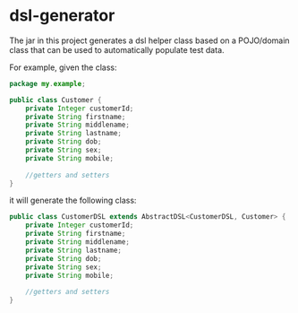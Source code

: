 # dsl-generator

The jar in this project generates a dsl helper class based on a POJO/domain class that can be used to automatically populate test data.

For example, given the class:

```Java
package my.example;

public class Customer {
    private Integer customerId;
    private String firstname;
    private String middlename;
    private String lastname;
    private String dob;
    private String sex;
    private String mobile;
    
    //getters and setters
}
```

it will generate the following class:

```Java
public class CustomerDSL extends AbstractDSL<CustomerDSL, Customer> {
    private Integer customerId;
    private String firstname;
    private String middlename;
    private String lastname;
    private String dob;
    private String sex;
    private String mobile;
    
    //getters and setters
}

```


